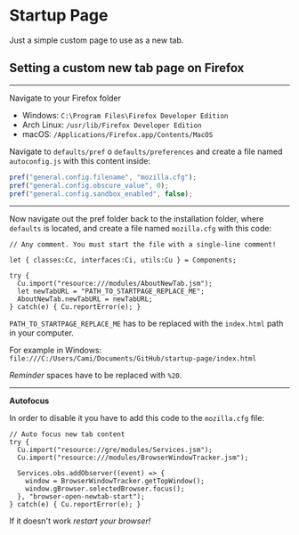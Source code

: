 # Startup Page
Just a simple custom page to use as a new tab.

## **Setting a custom new tab page on Firefox**

---

Navigate to your Firefox folder
- Windows: `C:\Program Files\Firefox Developer Edition`
- Arch Linux: `/usr/lib/Firefox Developer Edition`
- macOS: `/Applications/Firefox.app/Contents/MacOS`

Navigate to `defaults/pref` o `defaults/preferences` and create a file named `autoconfig.js` with this content inside:
```javascript
pref("general.config.filename", "mozilla.cfg");
pref("general.config.obscure_value", 0);
pref("general.config.sandbox_enabled", false);
```
---

Now navigate out the pref folder back to the installation folder, where `defaults` is located, and create a file named `mozilla.cfg` with this code:
```
// Any comment. You must start the file with a single-line comment!

let { classes:Cc, interfaces:Ci, utils:Cu } = Components;

try {
  Cu.import("resource:///modules/AboutNewTab.jsm");
  let newTabURL = "PATH_TO_STARTPAGE_REPLACE_ME";
  AboutNewTab.newTabURL = newTabURL;
} catch(e) { Cu.reportError(e); }
```
`PATH_TO_STARTPAGE_REPLACE_ME` has to be replaced with the `index.html` path in your computer.

For example in Windows: \
`file:///C:/Users/Cami/Documents/GitHub/startup-page/index.html`

_Reminder_ spaces have to be replaced with `%20`.

---

**Autofocus**

In order to disable it you have to add this code to the `mozilla.cfg` file:
```
// Auto focus new tab content
try {
  Cu.import("resource://gre/modules/Services.jsm");
  Cu.import("resource:///modules/BrowserWindowTracker.jsm");

  Services.obs.addObserver((event) => {
    window = BrowserWindowTracker.getTopWindow();
    window.gBrowser.selectedBrowser.focus();
  }, "browser-open-newtab-start");
} catch(e) { Cu.reportError(e); }
```

If it doesn't work _restart your browser!_